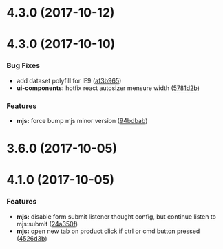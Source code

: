 <a name="4.3.0"></a>
# 4.3.0 (2017-10-12)



<a name="4.3.0"></a>
# 4.3.0 (2017-10-10)


### Bug Fixes

* add dataset polyfill for IE9 ([af3b965](https://github.com/findify/findify-mjs/commit/af3b965))
* **ui-components:** hotfix react autosizer mensure width ([5781d2b](https://github.com/findify/findify-mjs/commit/5781d2b))


### Features

* **mjs:** force bump mjs minor version ([94bdbab](https://github.com/findify/findify-mjs/commit/94bdbab))



<a name="3.6.0"></a>
# 3.6.0 (2017-10-05)



<a name="4.1.0"></a>
# 4.1.0 (2017-10-05)


### Features

* **mjs:** disable form submit listener thought config, but continue listen to mjs:submit ([24a350f](https://github.com/findify/findify-mjs/commit/24a350f))
* **mjs:** open new tab on product click if ctrl or cmd button pressed ([4526d3b](https://github.com/findify/findify-mjs/commit/4526d3b))



